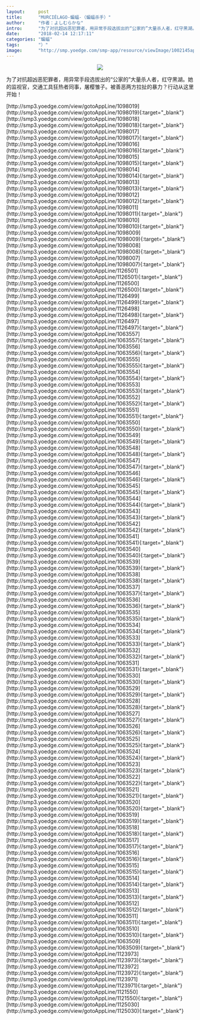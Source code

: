 ```yaml
---
layout:     post
title:      "MURCIÉLAGO-蝙蝠-（蝙蝠杀手）"
author:     "作者：よしむらかな"
intro:      "为了对抗超凶恶犯罪者，用异常手段选拔出的“公家的”大量杀人者，红守黑湖。她的监视官，交通工具狂热者同事，屠樱雏子。被善恶两方拉扯的暴力？行动从这里开始！"
date:       "2018-02-14 12:17:11"
categories: "蝙蝠"
tags:       "）"
image:      "http://smp.yoedge.com/smp-app/resource/viewImage/1002145appline.png"
---
```

<div style="text-align: center">
<p><img src="http://smp.yoedge.com/smp-app/resource/viewImage/1002145appline.png"/></p>
</div>
<p class="post-meta">
<span>为了对抗超凶恶犯罪者，用异常手段选拔出的“公家的”大量杀人者，红守黑湖。她的监视官，交通工具狂热者同事，屠樱雏子。被善恶两方拉扯的暴力？行动从这里开始！</span>
</p>
[http://smp3.yoedge.com/view/gotoAppLine/1098019](http://smp3.yoedge.com/view/gotoAppLine/1098019){:target="_blank"}
[http://smp3.yoedge.com/view/gotoAppLine/1098018](http://smp3.yoedge.com/view/gotoAppLine/1098018){:target="_blank"}
[http://smp3.yoedge.com/view/gotoAppLine/1098017](http://smp3.yoedge.com/view/gotoAppLine/1098017){:target="_blank"}
[http://smp3.yoedge.com/view/gotoAppLine/1098016](http://smp3.yoedge.com/view/gotoAppLine/1098016){:target="_blank"}
[http://smp3.yoedge.com/view/gotoAppLine/1098015](http://smp3.yoedge.com/view/gotoAppLine/1098015){:target="_blank"}
[http://smp3.yoedge.com/view/gotoAppLine/1098014](http://smp3.yoedge.com/view/gotoAppLine/1098014){:target="_blank"}
[http://smp3.yoedge.com/view/gotoAppLine/1098013](http://smp3.yoedge.com/view/gotoAppLine/1098013){:target="_blank"}
[http://smp3.yoedge.com/view/gotoAppLine/1098012](http://smp3.yoedge.com/view/gotoAppLine/1098012){:target="_blank"}
[http://smp3.yoedge.com/view/gotoAppLine/1098011](http://smp3.yoedge.com/view/gotoAppLine/1098011){:target="_blank"}
[http://smp3.yoedge.com/view/gotoAppLine/1098010](http://smp3.yoedge.com/view/gotoAppLine/1098010){:target="_blank"}
[http://smp3.yoedge.com/view/gotoAppLine/1098009](http://smp3.yoedge.com/view/gotoAppLine/1098009){:target="_blank"}
[http://smp3.yoedge.com/view/gotoAppLine/1098008](http://smp3.yoedge.com/view/gotoAppLine/1098008){:target="_blank"}
[http://smp3.yoedge.com/view/gotoAppLine/1098007](http://smp3.yoedge.com/view/gotoAppLine/1098007){:target="_blank"}
[http://smp3.yoedge.com/view/gotoAppLine/1126501](http://smp3.yoedge.com/view/gotoAppLine/1126501){:target="_blank"}
[http://smp3.yoedge.com/view/gotoAppLine/1126500](http://smp3.yoedge.com/view/gotoAppLine/1126500){:target="_blank"}
[http://smp3.yoedge.com/view/gotoAppLine/1126499](http://smp3.yoedge.com/view/gotoAppLine/1126499){:target="_blank"}
[http://smp3.yoedge.com/view/gotoAppLine/1126498](http://smp3.yoedge.com/view/gotoAppLine/1126498){:target="_blank"}
[http://smp3.yoedge.com/view/gotoAppLine/1126497](http://smp3.yoedge.com/view/gotoAppLine/1126497){:target="_blank"}
[http://smp3.yoedge.com/view/gotoAppLine/1063557](http://smp3.yoedge.com/view/gotoAppLine/1063557){:target="_blank"}
[http://smp3.yoedge.com/view/gotoAppLine/1063556](http://smp3.yoedge.com/view/gotoAppLine/1063556){:target="_blank"}
[http://smp3.yoedge.com/view/gotoAppLine/1063555](http://smp3.yoedge.com/view/gotoAppLine/1063555){:target="_blank"}
[http://smp3.yoedge.com/view/gotoAppLine/1063554](http://smp3.yoedge.com/view/gotoAppLine/1063554){:target="_blank"}
[http://smp3.yoedge.com/view/gotoAppLine/1063553](http://smp3.yoedge.com/view/gotoAppLine/1063553){:target="_blank"}
[http://smp3.yoedge.com/view/gotoAppLine/1063552](http://smp3.yoedge.com/view/gotoAppLine/1063552){:target="_blank"}
[http://smp3.yoedge.com/view/gotoAppLine/1063551](http://smp3.yoedge.com/view/gotoAppLine/1063551){:target="_blank"}
[http://smp3.yoedge.com/view/gotoAppLine/1063550](http://smp3.yoedge.com/view/gotoAppLine/1063550){:target="_blank"}
[http://smp3.yoedge.com/view/gotoAppLine/1063549](http://smp3.yoedge.com/view/gotoAppLine/1063549){:target="_blank"}
[http://smp3.yoedge.com/view/gotoAppLine/1063548](http://smp3.yoedge.com/view/gotoAppLine/1063548){:target="_blank"}
[http://smp3.yoedge.com/view/gotoAppLine/1063547](http://smp3.yoedge.com/view/gotoAppLine/1063547){:target="_blank"}
[http://smp3.yoedge.com/view/gotoAppLine/1063546](http://smp3.yoedge.com/view/gotoAppLine/1063546){:target="_blank"}
[http://smp3.yoedge.com/view/gotoAppLine/1063545](http://smp3.yoedge.com/view/gotoAppLine/1063545){:target="_blank"}
[http://smp3.yoedge.com/view/gotoAppLine/1063544](http://smp3.yoedge.com/view/gotoAppLine/1063544){:target="_blank"}
[http://smp3.yoedge.com/view/gotoAppLine/1063543](http://smp3.yoedge.com/view/gotoAppLine/1063543){:target="_blank"}
[http://smp3.yoedge.com/view/gotoAppLine/1063542](http://smp3.yoedge.com/view/gotoAppLine/1063542){:target="_blank"}
[http://smp3.yoedge.com/view/gotoAppLine/1063541](http://smp3.yoedge.com/view/gotoAppLine/1063541){:target="_blank"}
[http://smp3.yoedge.com/view/gotoAppLine/1063540](http://smp3.yoedge.com/view/gotoAppLine/1063540){:target="_blank"}
[http://smp3.yoedge.com/view/gotoAppLine/1063539](http://smp3.yoedge.com/view/gotoAppLine/1063539){:target="_blank"}
[http://smp3.yoedge.com/view/gotoAppLine/1063538](http://smp3.yoedge.com/view/gotoAppLine/1063538){:target="_blank"}
[http://smp3.yoedge.com/view/gotoAppLine/1063537](http://smp3.yoedge.com/view/gotoAppLine/1063537){:target="_blank"}
[http://smp3.yoedge.com/view/gotoAppLine/1063536](http://smp3.yoedge.com/view/gotoAppLine/1063536){:target="_blank"}
[http://smp3.yoedge.com/view/gotoAppLine/1063535](http://smp3.yoedge.com/view/gotoAppLine/1063535){:target="_blank"}
[http://smp3.yoedge.com/view/gotoAppLine/1063534](http://smp3.yoedge.com/view/gotoAppLine/1063534){:target="_blank"}
[http://smp3.yoedge.com/view/gotoAppLine/1063533](http://smp3.yoedge.com/view/gotoAppLine/1063533){:target="_blank"}
[http://smp3.yoedge.com/view/gotoAppLine/1063532](http://smp3.yoedge.com/view/gotoAppLine/1063532){:target="_blank"}
[http://smp3.yoedge.com/view/gotoAppLine/1063531](http://smp3.yoedge.com/view/gotoAppLine/1063531){:target="_blank"}
[http://smp3.yoedge.com/view/gotoAppLine/1063530](http://smp3.yoedge.com/view/gotoAppLine/1063530){:target="_blank"}
[http://smp3.yoedge.com/view/gotoAppLine/1063529](http://smp3.yoedge.com/view/gotoAppLine/1063529){:target="_blank"}
[http://smp3.yoedge.com/view/gotoAppLine/1063528](http://smp3.yoedge.com/view/gotoAppLine/1063528){:target="_blank"}
[http://smp3.yoedge.com/view/gotoAppLine/1063527](http://smp3.yoedge.com/view/gotoAppLine/1063527){:target="_blank"}
[http://smp3.yoedge.com/view/gotoAppLine/1063526](http://smp3.yoedge.com/view/gotoAppLine/1063526){:target="_blank"}
[http://smp3.yoedge.com/view/gotoAppLine/1063525](http://smp3.yoedge.com/view/gotoAppLine/1063525){:target="_blank"}
[http://smp3.yoedge.com/view/gotoAppLine/1063524](http://smp3.yoedge.com/view/gotoAppLine/1063524){:target="_blank"}
[http://smp3.yoedge.com/view/gotoAppLine/1063523](http://smp3.yoedge.com/view/gotoAppLine/1063523){:target="_blank"}
[http://smp3.yoedge.com/view/gotoAppLine/1063522](http://smp3.yoedge.com/view/gotoAppLine/1063522){:target="_blank"}
[http://smp3.yoedge.com/view/gotoAppLine/1063521](http://smp3.yoedge.com/view/gotoAppLine/1063521){:target="_blank"}
[http://smp3.yoedge.com/view/gotoAppLine/1063520](http://smp3.yoedge.com/view/gotoAppLine/1063520){:target="_blank"}
[http://smp3.yoedge.com/view/gotoAppLine/1063519](http://smp3.yoedge.com/view/gotoAppLine/1063519){:target="_blank"}
[http://smp3.yoedge.com/view/gotoAppLine/1063518](http://smp3.yoedge.com/view/gotoAppLine/1063518){:target="_blank"}
[http://smp3.yoedge.com/view/gotoAppLine/1063517](http://smp3.yoedge.com/view/gotoAppLine/1063517){:target="_blank"}
[http://smp3.yoedge.com/view/gotoAppLine/1063516](http://smp3.yoedge.com/view/gotoAppLine/1063516){:target="_blank"}
[http://smp3.yoedge.com/view/gotoAppLine/1063515](http://smp3.yoedge.com/view/gotoAppLine/1063515){:target="_blank"}
[http://smp3.yoedge.com/view/gotoAppLine/1063514](http://smp3.yoedge.com/view/gotoAppLine/1063514){:target="_blank"}
[http://smp3.yoedge.com/view/gotoAppLine/1063513](http://smp3.yoedge.com/view/gotoAppLine/1063513){:target="_blank"}
[http://smp3.yoedge.com/view/gotoAppLine/1063512](http://smp3.yoedge.com/view/gotoAppLine/1063512){:target="_blank"}
[http://smp3.yoedge.com/view/gotoAppLine/1063511](http://smp3.yoedge.com/view/gotoAppLine/1063511){:target="_blank"}
[http://smp3.yoedge.com/view/gotoAppLine/1063510](http://smp3.yoedge.com/view/gotoAppLine/1063510){:target="_blank"}
[http://smp3.yoedge.com/view/gotoAppLine/1063509](http://smp3.yoedge.com/view/gotoAppLine/1063509){:target="_blank"}
[http://smp3.yoedge.com/view/gotoAppLine/1123973](http://smp3.yoedge.com/view/gotoAppLine/1123973){:target="_blank"}
[http://smp3.yoedge.com/view/gotoAppLine/1123972](http://smp3.yoedge.com/view/gotoAppLine/1123972){:target="_blank"}
[http://smp3.yoedge.com/view/gotoAppLine/1123971](http://smp3.yoedge.com/view/gotoAppLine/1123971){:target="_blank"}
[http://smp3.yoedge.com/view/gotoAppLine/1121550](http://smp3.yoedge.com/view/gotoAppLine/1121550){:target="_blank"}
[http://smp3.yoedge.com/view/gotoAppLine/1125030](http://smp3.yoedge.com/view/gotoAppLine/1125030){:target="_blank"}


